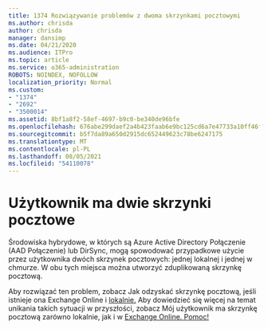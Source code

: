 ```yaml
---
title: 1374 Rozwiązywanie problemów z dwoma skrzynkami pocztowymi
ms.author: chrisda
author: chrisda
manager: dansimp
ms.date: 04/21/2020
ms.audience: ITPro
ms.topic: article
ms.service: o365-administration
ROBOTS: NOINDEX, NOFOLLOW
localization_priority: Normal
ms.custom:
- "1374"
- "2692"
- "3500014"
ms.assetid: 8bf1a8f2-58ef-4697-b9c0-be340de96bfe
ms.openlocfilehash: 676abe299daef2a4b423faab6e9bc125cd6a7e47733a10ff46f9f492cc5ad34d
ms.sourcegitcommit: b5f7da89a650d2915dc652449623c78be6247175
ms.translationtype: MT
ms.contentlocale: pl-PL
ms.lasthandoff: 08/05/2021
ms.locfileid: "54110078"
---
```

# <a name="a-user-has-two-mailboxes"></a>Użytkownik ma dwie skrzynki pocztowe

Środowiska hybrydowe, w których są Azure Active Directory Połączenie (AAD Połączenie) lub DirSync, mogą spowodować przypadkowe użycie przez użytkownika dwóch skrzynek pocztowych: jednej lokalnej i jednej w chmurze. W obu tych miejsca można utworzyć zduplikowaną skrzynkę pocztową.

Aby rozwiązać ten problem, zobacz Jak odzyskać skrzynkę pocztową, jeśli istnieje ona Exchange Online i [lokalnie.](https://docs.microsoft.com/exchange/troubleshoot/move-mailboxes/mailbox-exists-exo-onpremises) Aby dowiedzieć się więcej na temat unikania takich sytuacji w przyszłości, zobacz Mój użytkownik ma skrzynkę pocztową zarówno lokalnie, jak i w [Exchange Online. Pomoc!](https://techcommunity.microsoft.com/t5/Exchange-Team-Blog/My-user-has-a-mailbox-both-on-premises-and-in-Exchange-Online/ba-p/846809)
